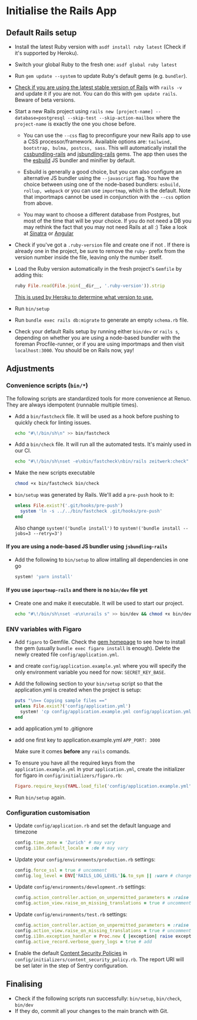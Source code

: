 # Initialise the Rails App

## Default Rails setup

* Install the latest Ruby version with `asdf install ruby latest` (Check if it's supported by Heroku).

* Switch your global Ruby to the fresh one: `asdf global ruby latest`

* Run `gem update --system` to update Ruby's default gems (e.g. `bundler`).

* [Check if you are using the latest stable version of Rails](http://rubyonrails.org/) with `rails -v` and update it if you are not.
You can do this with `gem update rails`. Beware of beta versions.

* Start a new Rails project using `rails new [project-name] --database=postgresql --skip-test --skip-action-mailbox` where the `project-name` is exactly the one you chose before.

  * You can use the `--css` flag to preconfigure your new Rails app to use a CSS processor/framework. Available options are: `tailwind, bootstrap, bulma, postcss, sass`. This will automatically install the [cssbundling-rails](https://github.com/rails/cssbundling-rails) and [jsbundling-rails](https://github.com/rails/jsbundling-rails) gems. The app then uses the the [esbuild](https://github.com/evanw/esbuild) JS bundler and minifier by default.

  * Esbuild is generally a good choice, but you can also configure an alternative JS bundler using the `--javascript` flag. You have the choice between using one of the node-based bundlers: `esbuild, rollup, webpack` or you can use `importmap`, which is the default. Note that importmaps cannot be used in conjunction with the `--css` option from above.

  * You may want to choose a different database from Postgres, but most of the time that will be your choice.
If you do not need a DB you may rethink the fact that you may not need Rails at all :) Take a look at [Sinatra](http://www.sinatrarb.com/) or [Angular](https://angular.io/)

* Check if you've got a `.ruby-version` file and create one if not . If  there is already one in the project, be sure to remove the `ruby-` prefix from the version number inside the file, leaving only the number itself.

* Load the Ruby version automatically in the fresh project's `Gemfile` by adding this:

  ```rb
  ruby File.read(File.join(__dir__, '.ruby-version')).strip
  ```

  [This is used by Heroku to determine what version to use.](https://devcenter.heroku.com/articles/ruby-versions)

* Run `bin/setup`

* Run `bundle exec rails db:migrate` to generate an empty `schema.rb` file.

* Check your default Rails setup by running either `bin/dev` or `rails s`, depending on whether you are using a node-based bundler with the foreman Procfile-runner, or if you are using importmaps and then visit `localhost:3000`.
You should be on Rails now, yay!

## Adjustments

### Convenience scripts (`bin/*`)

The following scripts are standardized tools for more convenience at Renuo.
They are always idempotent (runnable multiple times).

* Add a `bin/fastcheck` file. It will be used as a hook before pushing to quickly check for linting issues.

  ```sh
  echo "#\!/bin/sh\n" >> bin/fastcheck
  ```

* Add a `bin/check` file. It will run all the automated tests. It's mainly used in our CI.

  ```sh
  echo "#\!/bin/sh\nset -e\nbin/fastcheck\nbin/rails zeitwerk:check" > bin/check
  ```

* Make the new scripts executable

  ```sh
  chmod +x bin/fastcheck bin/check
  ```

* `bin/setup` was generated by Rails. We'll add a `pre-push` hook to it:

  ```ruby
  unless File.exist?('.git/hooks/pre-push')
    system 'ln -s ../../bin/fastcheck .git/hooks/pre-push'
  end
  ```

  Also change `system!('bundle install')` to `system!('bundle install --jobs=3 --retry=3')`

#### If you are using a node-based JS bundler using `jsbundling-rails`

* Add the following to `bin/setup` to allow intalling all dependencies in one go

  ```ruby
  system! 'yarn install'
  ```

#### If you use `importmap-rails` and there is no `bin/dev` file yet

* Create one and make it executable. It will be used to start our project.

  ```sh
  echo "#\!/bin/sh\nset -e\n\nrails s" >> bin/dev && chmod +x bin/dev
  ```

### ENV variables with Figaro

* Add `figaro` to Gemfile. Check the [gem homepage](https://github.com/laserlemon/figaro) to see how to install the gem
(usually `bundle exec figaro install` is enough). Delete the newly created file `config/application.yml`.
* and create `config/application.example.yml` where you will specify the only environment variable you need for now:
  `SECRET_KEY_BASE`.
* Add the following section to your `bin/setup` script so that the application.yml is created when the project is setup:

  ```ruby
  puts "\n== Copying sample files =="
  unless File.exist?('config/application.yml')
    system! 'cp config/application.example.yml config/application.yml'
  end
  ```

* add application.yml to .gitignore
* add one first key to application.example.yml `APP_PORT: 3000`

  Make sure it comes **before** any `rails` comands.
* To ensure you have all the required keys from the `application.example.yml` in your `application.yml`,
create the initializer for figaro in `config/initializers/figaro.rb`:

  ```ruby
  Figaro.require_keys(YAML.load_file('config/application.example.yml').keys - %w[test production development])
  ```

* Run `bin/setup` again.

### Configuration customisation

* Update `config/application.rb` and set the default language and timezone

  ```ruby
  config.time_zone = 'Zurich' # may vary
  config.i18n.default_locale = :de # may vary
  ```

* Update your `config/environments/production.rb` settings:

  ```ruby
  config.force_ssl = true # uncomment
  config.log_level = ENV['RAILS_LOG_LEVEL']&.to_sym || :warn # change
  ```

* Update `config/environments/development.rb` settings:

  ```ruby
  config.action_controller.action_on_unpermitted_parameters = :raise
  config.action_view.raise_on_missing_translations = true # uncomment
  ```

* Update `config/environments/test.rb` settings:

  ```ruby
  config.action_controller.action_on_unpermitted_parameters = :raise
  config.action_view.raise_on_missing_translations = true # uncomment
  config.i18n.exception_handler = Proc.new { |exception| raise exception.to_exception } # add
  config.active_record.verbose_query_logs = true # add
  ```

* Enable the default [Content Security Policies](https://github.com/renuo/applications-setup-guide/blob/master/ruby_on_rails/content_security_policy.md) in `config/initializers/content_security_policy.rb`.
  The report URI will be set later in the step of Sentry configuration.

## Finalising

* Check if the following scripts run successfully: `bin/setup`, `bin/check`, `bin/dev`
* If they do, commit all your changes to the main branch with Git.
